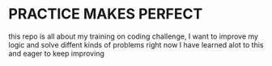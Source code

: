 # PRACTICE MAKES PERFECT

this repo is all about my training on coding challenge, I want to improve my logic and solve diffent kinds of problems right now I have learned alot to this and eager to keep improving
